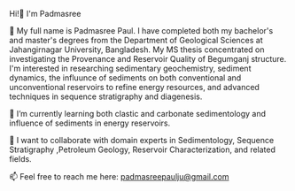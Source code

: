 Hi!👋 I'm Padmasree

👀 My full name is Padmasree Paul. I have completed both my bachelor's and master's degrees from the Department of Geological Sciences at Jahangirnagar University, Bangladesh. My MS thesis concentrated on investigating the Provenance and Reservoir Quality of Begumganj structure.
I'm interested in researching sedimentary geochemistry, sediment dynamics, the influunce of sediments on both conventional and unconventional reservoirs to refine energy resources, and advanced techniques in sequence stratigraphy and diagenesis.

🌱 I’m currently learning both clastic and carbonate sedimentology and influence of sediments in energy reservoirs.

👯 I want to collaborate with domain experts in Sedimentology, Sequence Stratigraphy ,Petroleum Geology, Reservoir Characterization, and related fields.

📫 Feel free to reach me here: padmasreepaulju@gmail.com
